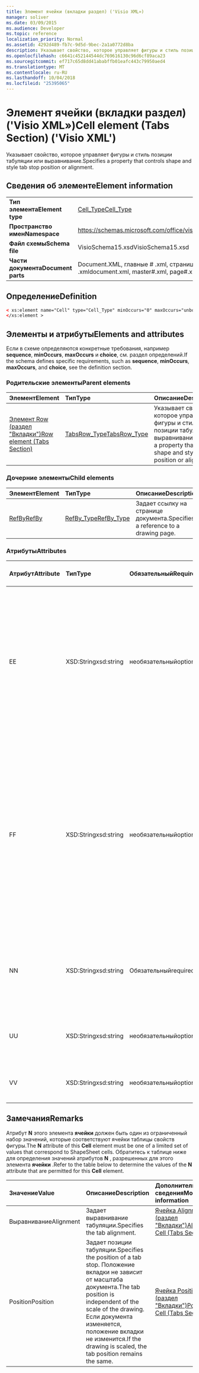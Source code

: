 ```yaml
---
title: Элемент ячейки (вкладки раздел) ('Visio XML»)
manager: soliver
ms.date: 03/09/2015
ms.audience: Developer
ms.topic: reference
localization_priority: Normal
ms.assetid: 4292d489-fb7c-9d5d-9bec-2a1a0772d8ba
description: Указывает свойство, которое управляет фигуры и стиль позиции табуляции или выравнивание.
ms.openlocfilehash: c6641c452144544dc769616130c96d6cf89aca23
ms.sourcegitcommit: ef717c65d8dd41ababffb01eafc443c79950aed4
ms.translationtype: MT
ms.contentlocale: ru-RU
ms.lasthandoff: 10/04/2018
ms.locfileid: "25395065"
---
```

# <a name="cell-element-tabs-section-visio-xml"></a><span data-ttu-id="08c6f-103">Элемент ячейки (вкладки раздел) ('Visio XML»)</span><span class="sxs-lookup"><span data-stu-id="08c6f-103">Cell element (Tabs Section) ('Visio XML')</span></span>

<span data-ttu-id="08c6f-104">Указывает свойство, которое управляет фигуры и стиль позиции табуляции или выравнивание.</span><span class="sxs-lookup"><span data-stu-id="08c6f-104">Specifies a property that controls shape and style tab stop position or alignment.</span></span> 
  
## <a name="element-information"></a><span data-ttu-id="08c6f-105">Сведения об элементе</span><span class="sxs-lookup"><span data-stu-id="08c6f-105">Element information</span></span>

|||
|:-----|:-----|
|<span data-ttu-id="08c6f-106">**Тип элемента**</span><span class="sxs-lookup"><span data-stu-id="08c6f-106">**Element type**</span></span> <br/> |[<span data-ttu-id="08c6f-107">Cell_Type</span><span class="sxs-lookup"><span data-stu-id="08c6f-107">Cell_Type</span></span>](cell_type-complextypevisio-xml.md) <br/> |
|<span data-ttu-id="08c6f-108">**Пространство имен**</span><span class="sxs-lookup"><span data-stu-id="08c6f-108">**Namespace**</span></span> <br/> |https://schemas.microsoft.com/office/visio/2012/main  <br/> |
|<span data-ttu-id="08c6f-109">**Файл схемы**</span><span class="sxs-lookup"><span data-stu-id="08c6f-109">**Schema file**</span></span> <br/> |<span data-ttu-id="08c6f-110">VisioSchema15.xsd</span><span class="sxs-lookup"><span data-stu-id="08c6f-110">VisioSchema15.xsd</span></span>  <br/> |
|<span data-ttu-id="08c6f-111">**Части документа**</span><span class="sxs-lookup"><span data-stu-id="08c6f-111">**Document parts**</span></span> <br/> |<span data-ttu-id="08c6f-112">Document.XML, главные # .xml, страницы # .xml</span><span class="sxs-lookup"><span data-stu-id="08c6f-112">document.xml, master#.xml, page#.xml</span></span>  <br/> |
   
## <a name="definition"></a><span data-ttu-id="08c6f-113">Определение</span><span class="sxs-lookup"><span data-stu-id="08c6f-113">Definition</span></span>

```XML
< xs:element name="Cell" type="Cell_Type" minOccurs="0" maxOccurs="unbounded" >
</xs:element >
```

## <a name="elements-and-attributes"></a><span data-ttu-id="08c6f-114">Элементы и атрибуты</span><span class="sxs-lookup"><span data-stu-id="08c6f-114">Elements and attributes</span></span>

<span data-ttu-id="08c6f-115">Если в схеме определяются конкретные требования, например **sequence**, **minOccurs**, **maxOccurs** и **choice**, см. раздел определений.</span><span class="sxs-lookup"><span data-stu-id="08c6f-115">If the schema defines specific requirements, such as **sequence**, **minOccurs**, **maxOccurs**, and **choice**, see the definition section.</span></span> 
  
### <a name="parent-elements"></a><span data-ttu-id="08c6f-116">Родительские элементы</span><span class="sxs-lookup"><span data-stu-id="08c6f-116">Parent elements</span></span>

|<span data-ttu-id="08c6f-117">**Элемент**</span><span class="sxs-lookup"><span data-stu-id="08c6f-117">**Element**</span></span>|<span data-ttu-id="08c6f-118">**Тип**</span><span class="sxs-lookup"><span data-stu-id="08c6f-118">**Type**</span></span>|<span data-ttu-id="08c6f-119">**Описание**</span><span class="sxs-lookup"><span data-stu-id="08c6f-119">**Description**</span></span>|
|:-----|:-----|:-----|
|[<span data-ttu-id="08c6f-120">Элемент Row (раздел "Вкладки")</span><span class="sxs-lookup"><span data-stu-id="08c6f-120">Row element (Tabs Section)</span></span>](row-element-tabs-sectionvisio-xml.md) <br/> |[<span data-ttu-id="08c6f-121">TabsRow_Type</span><span class="sxs-lookup"><span data-stu-id="08c6f-121">TabsRow_Type</span></span>](tabsrow_type-complextypevisio-xml.md) <br/> |<span data-ttu-id="08c6f-122">Указывает свойство, которое управляет фигуры и стиль позиции табуляции или выравнивание.</span><span class="sxs-lookup"><span data-stu-id="08c6f-122">Specifies a property that controls shape and style tab stop position or alignment.</span></span>  <br/> |
   
### <a name="child-elements"></a><span data-ttu-id="08c6f-123">Дочерние элементы</span><span class="sxs-lookup"><span data-stu-id="08c6f-123">Child elements</span></span>

|<span data-ttu-id="08c6f-124">**Элемент**</span><span class="sxs-lookup"><span data-stu-id="08c6f-124">**Element**</span></span>|<span data-ttu-id="08c6f-125">**Тип**</span><span class="sxs-lookup"><span data-stu-id="08c6f-125">**Type**</span></span>|<span data-ttu-id="08c6f-126">**Описание**</span><span class="sxs-lookup"><span data-stu-id="08c6f-126">**Description**</span></span>|
|:-----|:-----|:-----|
|[<span data-ttu-id="08c6f-127">RefBy</span><span class="sxs-lookup"><span data-stu-id="08c6f-127">RefBy</span></span>](refby-element-cell_type-complextypevisio-xml.md) <br/> |[<span data-ttu-id="08c6f-128">RefBy_Type</span><span class="sxs-lookup"><span data-stu-id="08c6f-128">RefBy_Type</span></span>](refby_type-complextypevisio-xml.md) <br/> |<span data-ttu-id="08c6f-129">Задает ссылку на странице документа.</span><span class="sxs-lookup"><span data-stu-id="08c6f-129">Specifies a reference to a drawing page.</span></span>  <br/> |
   
### <a name="attributes"></a><span data-ttu-id="08c6f-130">Атрибуты</span><span class="sxs-lookup"><span data-stu-id="08c6f-130">Attributes</span></span>

|<span data-ttu-id="08c6f-131">**Атрибут**</span><span class="sxs-lookup"><span data-stu-id="08c6f-131">**Attribute**</span></span>|<span data-ttu-id="08c6f-132">**Тип**</span><span class="sxs-lookup"><span data-stu-id="08c6f-132">**Type**</span></span>|<span data-ttu-id="08c6f-133">**Обязательный**</span><span class="sxs-lookup"><span data-stu-id="08c6f-133">**Required**</span></span>|<span data-ttu-id="08c6f-134">**Описание**</span><span class="sxs-lookup"><span data-stu-id="08c6f-134">**Description**</span></span>|<span data-ttu-id="08c6f-135">**Возможные значения**</span><span class="sxs-lookup"><span data-stu-id="08c6f-135">**Possible values**</span></span>|
|:-----|:-----|:-----|:-----|:-----|
|<span data-ttu-id="08c6f-136">E</span><span class="sxs-lookup"><span data-stu-id="08c6f-136">E</span></span>  <br/> |<span data-ttu-id="08c6f-137">XSD:String</span><span class="sxs-lookup"><span data-stu-id="08c6f-137">xsd:string</span></span>  <br/> |<span data-ttu-id="08c6f-138">необязательный</span><span class="sxs-lookup"><span data-stu-id="08c6f-138">optional</span></span>  <br/> |<span data-ttu-id="08c6f-139">Указывает, что формулы оценивается как ошибка.</span><span class="sxs-lookup"><span data-stu-id="08c6f-139">Indicates that the formula evaluates to an error.</span></span> <span data-ttu-id="08c6f-140">Значение **E** является текущим значением (строка сообщения об ошибке); значение атрибута **V** — это последний допустимое значение.</span><span class="sxs-lookup"><span data-stu-id="08c6f-140">The value of **E** is the current value (an error message string); the value of the **V** attribute is the last valid value.</span></span>  <br/> |<span data-ttu-id="08c6f-141">Строка сообщения об ошибке.</span><span class="sxs-lookup"><span data-stu-id="08c6f-141">An error message string.</span></span>  <br/> |
|<span data-ttu-id="08c6f-142">F</span><span class="sxs-lookup"><span data-stu-id="08c6f-142">F</span></span>  <br/> |<span data-ttu-id="08c6f-143">XSD:String</span><span class="sxs-lookup"><span data-stu-id="08c6f-143">xsd:string</span></span>  <br/> |<span data-ttu-id="08c6f-144">необязательный</span><span class="sxs-lookup"><span data-stu-id="08c6f-144">optional</span></span>  <br/> | <span data-ttu-id="08c6f-145">Представляет элемент формулы.</span><span class="sxs-lookup"><span data-stu-id="08c6f-145">Represents the element's formula.</span></span> <span data-ttu-id="08c6f-146">Этот атрибут может содержать один из следующих строк:</span><span class="sxs-lookup"><span data-stu-id="08c6f-146">This attribute can contain one of the following strings:</span></span>  <br/>  <span data-ttu-id="08c6f-147">(Некоторые формулы) Если формула существует локально</span><span class="sxs-lookup"><span data-stu-id="08c6f-147">'(some formula)' if the formula exists locally</span></span>  <br/>  <span data-ttu-id="08c6f-148">`No Formula`Если формула локально удален или заблокирован</span><span class="sxs-lookup"><span data-stu-id="08c6f-148">`No Formula` if the formula is locally deleted or blocked</span></span>  <br/>  <span data-ttu-id="08c6f-149">`Inh`Если наследуется формулу.</span><span class="sxs-lookup"><span data-stu-id="08c6f-149">`Inh` if the formula is inherited.</span></span>  <br/> |<span data-ttu-id="08c6f-150">Формула.</span><span class="sxs-lookup"><span data-stu-id="08c6f-150">A formula.</span></span>  <br/> |
|<span data-ttu-id="08c6f-151">N</span><span class="sxs-lookup"><span data-stu-id="08c6f-151">N</span></span>  <br/> |<span data-ttu-id="08c6f-152">XSD:String</span><span class="sxs-lookup"><span data-stu-id="08c6f-152">xsd:string</span></span>  <br/> |<span data-ttu-id="08c6f-153">Обязательный</span><span class="sxs-lookup"><span data-stu-id="08c6f-153">required</span></span>  <br/> |<span data-ttu-id="08c6f-154">Представляет имя ячейки таблицы свойств фигуры.</span><span class="sxs-lookup"><span data-stu-id="08c6f-154">Represents the name of the ShapeSheet cell.</span></span>  <br/> |<span data-ttu-id="08c6f-155">Имя ячейки таблицы свойств фигуры.</span><span class="sxs-lookup"><span data-stu-id="08c6f-155">The name of the ShapeSheet cell.</span></span>  <br/> <span data-ttu-id="08c6f-156">В разделе замечания ниже.</span><span class="sxs-lookup"><span data-stu-id="08c6f-156">See the Remarks section below.</span></span>  <br/> |
|<span data-ttu-id="08c6f-157">U</span><span class="sxs-lookup"><span data-stu-id="08c6f-157">U</span></span>  <br/> |<span data-ttu-id="08c6f-158">XSD:String</span><span class="sxs-lookup"><span data-stu-id="08c6f-158">xsd:string</span></span>  <br/> |<span data-ttu-id="08c6f-159">необязательный</span><span class="sxs-lookup"><span data-stu-id="08c6f-159">optional</span></span>  <br/> |<span data-ttu-id="08c6f-160">Представляет единицы измерения по умолчанию — это список Рассылки.</span><span class="sxs-lookup"><span data-stu-id="08c6f-160">Represents a unit of measure The default is DL.</span></span>  <br/> |<span data-ttu-id="08c6f-161">Единицы ячейки.</span><span class="sxs-lookup"><span data-stu-id="08c6f-161">The units of the cell.</span></span>  <br/> |
|<span data-ttu-id="08c6f-162">V</span><span class="sxs-lookup"><span data-stu-id="08c6f-162">V</span></span>  <br/> |<span data-ttu-id="08c6f-163">XSD:String</span><span class="sxs-lookup"><span data-stu-id="08c6f-163">xsd:string</span></span>  <br/> |<span data-ttu-id="08c6f-164">необязательный</span><span class="sxs-lookup"><span data-stu-id="08c6f-164">optional</span></span>  <br/> |<span data-ttu-id="08c6f-165">Представляет значение ячейки.</span><span class="sxs-lookup"><span data-stu-id="08c6f-165">Represents the value of the cell.</span></span>  <br/> |<span data-ttu-id="08c6f-166">Значение ячейки таблицы свойств фигуры.</span><span class="sxs-lookup"><span data-stu-id="08c6f-166">The value of the ShapeSheet cell.</span></span>  <br/> |
   
## <a name="remarks"></a><span data-ttu-id="08c6f-167">Замечания</span><span class="sxs-lookup"><span data-stu-id="08c6f-167">Remarks</span></span>

<span data-ttu-id="08c6f-168">Атрибут **N** этого элемента **ячейки** должен быть один из ограниченный набор значений, которые соответствуют ячейки таблицы свойств фигуры.</span><span class="sxs-lookup"><span data-stu-id="08c6f-168">The **N** attribute of this **Cell** element must be one of a limited set of values that correspond to ShapeSheet cells.</span></span> <span data-ttu-id="08c6f-169">Обратитесь к таблице ниже для определения значений атрибутов **N** , разрешенных для этого элемента **ячейки** .</span><span class="sxs-lookup"><span data-stu-id="08c6f-169">Refer to the table below to determine the values of the **N** attribute that are permitted for this **Cell** element.</span></span> 
  
|<span data-ttu-id="08c6f-170">**Значение**</span><span class="sxs-lookup"><span data-stu-id="08c6f-170">**Value**</span></span>|<span data-ttu-id="08c6f-171">**Описание**</span><span class="sxs-lookup"><span data-stu-id="08c6f-171">**Description**</span></span>|<span data-ttu-id="08c6f-172">**Дополнительные сведения**</span><span class="sxs-lookup"><span data-stu-id="08c6f-172">**More information**</span></span>|
|:-----|:-----|:-----|
|<span data-ttu-id="08c6f-173">Выравнивание</span><span class="sxs-lookup"><span data-stu-id="08c6f-173">Alignment</span></span>  <br/> |<span data-ttu-id="08c6f-174">Задает выравнивание табуляции.</span><span class="sxs-lookup"><span data-stu-id="08c6f-174">Specifies the tab alignment.</span></span>  <br/> |[<span data-ttu-id="08c6f-175">Ячейка Alignment (раздел "Вкладки")</span><span class="sxs-lookup"><span data-stu-id="08c6f-175">Alignment Cell (Tabs Section)</span></span>](alignment-cell-tabs-section.md) <br/> |
|<span data-ttu-id="08c6f-176">Position</span><span class="sxs-lookup"><span data-stu-id="08c6f-176">Position</span></span>  <br/> |<span data-ttu-id="08c6f-177">Задает позиции табуляции.</span><span class="sxs-lookup"><span data-stu-id="08c6f-177">Specifies the position of a tab stop.</span></span> <span data-ttu-id="08c6f-178">Положение вкладки не зависит от масштаба документа.</span><span class="sxs-lookup"><span data-stu-id="08c6f-178">The tab position is independent of the scale of the drawing.</span></span> <span data-ttu-id="08c6f-179">Если документа изменяется, положение вкладки не изменится.</span><span class="sxs-lookup"><span data-stu-id="08c6f-179">If the drawing is scaled, the tab position remains the same.</span></span>  <br/> |[<span data-ttu-id="08c6f-180">Ячейка Position (раздел "Вкладки")</span><span class="sxs-lookup"><span data-stu-id="08c6f-180">Position Cell (Tabs Section)</span></span>](position-cell-tabs-section.md) <br/> |
   

